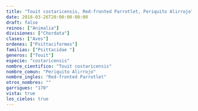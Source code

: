 ```yaml
---
title: "Touit costaricensis, Red-fronted Parrotlet, Periquito Alirrojo"
date: 2018-03-26T20:00:00-00:00
draft: false
reinos: ["Animalia"]
divisiones: ["Chordata"]
clases: ["Aves"]
ordenes: ["Psittaciformes"]
familias: ["Psittacidae "]
generos: ["Touit"]
especie: "costaricensis"
nombre_cientifico: "Touit costaricensis"
nombre_comun: "Periquito Alirrojo"
nombre_ingles: "Red-fronted Parrotlet"
otros_nombres: ""
garrigues: "170"
vista: true
los_cielos: true
---
```

